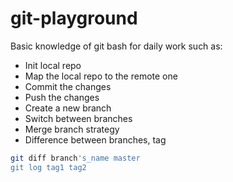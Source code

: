 # git-playground
Basic knowledge of git bash for daily work such as:
- Init local repo
- Map the local repo to the remote one
- Commit the changes
- Push the changes
- Create a new branch
- Switch between branches
- Merge branch strategy
- Difference between branches, tag

```bash
git diff branch's_name master
git log tag1 tag2
```